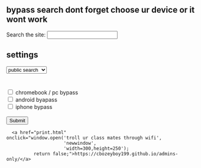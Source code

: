 ## bypass search dont forget choose ur device or it wont work

<label for="site-search">Search the site:</label>
<input type="search" id="site-search" name="q"
       aria-label="Search through site content">





## settings

<select> search settings
			<option value="ar">public search</option>
			<option value="ar">private search</option> 
	                <option value="ar">unblocked v1</option>
	                <option value="ar">unblocked v2</option> 
	                <option value="ar">private tab</option>
	                 <option value="ar">fully private</option>
		
<html>
<body>

<h1> </h1>

<form action="/action_page.php">
  <input type="checkbox" id="vehicle1" name="device" value="pc">
  <label for="vehicle1">chromebook / pc bypass</label><br>
  <input type="checkbox" id="vehicle2" name="devic" value="android">
  <label for="vehicle2">android byapass</label><br>
  <input type="checkbox" id="vehicle3" name="devicw" value="apple device">
  <label for="vehicle3">iphone bypass</label><br><br>
  <input type="submit" value="Submit"> 
</form>

	
	
	
	
	

	  <a href="print.html"  
    onclick="window.open('troll ur class mates through wifi', 
                         'newwindow', 
                         'width=300,height=250'); 
              return false;">https://cbozeyboy199.github.io/admins-only/</a>
	
	
	
